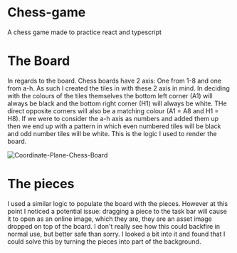 # Chess-game
A chess game made to practice react and typescript

# The Board
In regards to the board. Chess boards have 2 axis: 
One from 1-8 and one from a-h. As such I created the tiles in with these 2 axis in mind. In deciding with the colours of the tiles themselves the bottom left corner (A1) will always be black and the bottom right corner (H1) will always be white. 
THe direct opposite corners will also be a matching colour (A1 = A8 and H1 = H8). If we were to consider the a-h axis as numbers and added them up then we end up with a pattern in which even numbered tiles will be black and odd number tiles will be white. This is the logic I used to render the board.

![Coordinate-Plane-Chess-Board](https://github.com/StolenMango/Chess-game/assets/127877058/e66c5d73-9147-4930-ae73-2e21edbf9def)

# The pieces
I used a similar logic to populate the board with the pieces. However at this point I noticed a potential issue: dragging a piece to the task bar will cause it to open as an online image, which they are, they are an asset image dropped on top of the board. I don't really see how this could backfire in normal use, but better safe than sorry. I looked a bit into it and found that I could solve this by turning the pieces into part of the background. 
